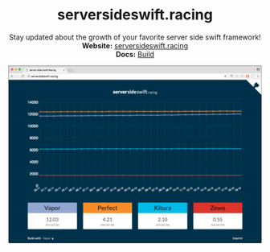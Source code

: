 <center>
<h1>serversideswift.racing</h1>
Stay updated about the growth of your favorite server side swift framework! <br />
<b>Website:</b> <a href="http://www.serversideswift.racing">serversideswift.racing</a> <br />
<b>Docs:</b> <a href="docs/build.md">Build</a><br />
</center>

![From](serversideswiftracing.png)
